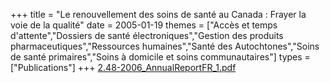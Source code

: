 +++
title = "Le renouvellement des soins de santé au Canada : Frayer la voie de la qualité"
date = 2005-01-19
themes = ["Accès et temps d'attente","Dossiers de santé électroniques","Gestion des produits pharmaceutiques","Ressources humaines","Santé des Autochtones","Soins de santé primaires","Soins à domicile et soins communautaires"]
types = ["Publications"]
+++
[2.48-2006\_AnnualReportFR\_1.pdf](/files/2.48-2006_AnnualReportFR_1.pdf)
